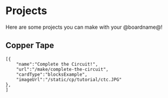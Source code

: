 # Projects 

Here are some projects you can make with your @boardname@! 

## Copper Tape 

```codecard
[{
    "name":"Complete the Circuit!", 
    "url":"/make/complete-the-circuit", 
    "cardType":"blocksExample", 
    "imageUrl":"/static/cp/tutorial/ctc.JPG"
},
]
```